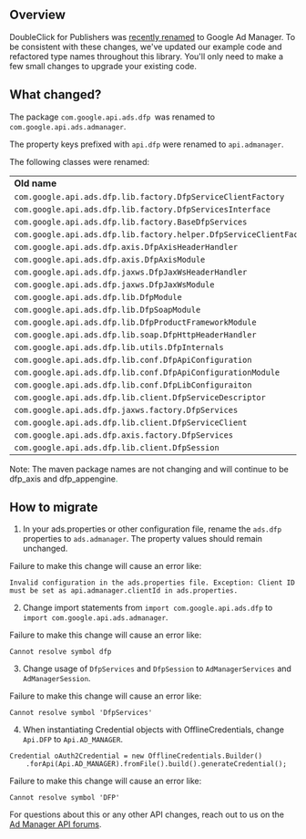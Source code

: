## Overview

DoubleClick for Publishers was [recently renamed](https://www.blog.google/products/admanager/introducing-google-ad-manager/) to Google Ad Manager. To be consistent with these changes, we've updated our example code and refactored type names throughout this library. You'll only need to make a few small changes to upgrade your existing code. 


## What changed?

The package `com.google.api.ads.dfp `was renamed to `com.google.api.ads.admanager`.

The property keys prefixed with `api.dfp` were renamed to `api.admanager`.

The following classes were renamed:


<table>
  <tr>
   <td><strong>Old name</strong>
   </td>
   <td><strong>New name</strong>
   </td>
  </tr>
  <tr>
   <td><code>com.google.api.ads.dfp.lib.factory.DfpServiceClientFactory</code>
   </td>
   <td><code>com.google.api.ads.admanager.lib.factory.AdManagerServiceClientFactory</code>
   </td>
  </tr>
  <tr>
   <td><code>com.google.api.ads.dfp.lib.factory.DfpServicesInterface</code>
   </td>
   <td><code>com.google.api.ads.admanager.lib.factory.AdManagerServicesInterface</code>
   </td>
  </tr>
  <tr>
   <td><code>com.google.api.ads.dfp.lib.factory.BaseDfpServices</code>
   </td>
   <td><code>com.google.api.ads.admanger.lib.factory.BaseAdManagerServices</code>
   </td>
  </tr>
  <tr>
   <td><code>com.google.api.ads.dfp.lib.factory.helper.DfpServiceClientFactoryHelper</code>
   </td>
   <td><code>com.google.api.ads.admanager.lib.factory.helper.AdManagerServiceClientFactoryHelper</code>
   </td>
  </tr>
  <tr>
   <td><code>com.google.api.ads.dfp.axis.DfpAxisHeaderHandler</code>
   </td>
   <td><code>com.google.api.ads.admanager.axis.AdManagerAxisHeaderHandler</code>
   </td>
  </tr>
  <tr>
   <td><code>com.google.api.ads.dfp.axis.DfpAxisModule</code>
   </td>
   <td><code>com.google.api.ads.admanager.axis.AdManagerAxisModule</code>
   </td>
  </tr>
  <tr>
   <td><code>com.google.api.ads.dfp.jaxws.DfpJaxWsHeaderHandler</code>
   </td>
   <td><code>com.google.api.ads.admanager.jaxws.AdManagerJaxWsHeaderHandler</code>
   </td>
  </tr>
  <tr>
   <td><code>com.google.api.ads.dfp.jaxws.DfpJaxWsModule</code>
   </td>
   <td><code>com.google.api.ads.admanager.jaxws.AdManagerJaxWsModule</code>
   </td>
  </tr>
  <tr>
   <td><code>com.google.api.ads.dfp.lib.DfpModule</code>
   </td>
   <td><code>com.google.api.ads.admanager.lib.AdManagerModule</code>
   </td>
  </tr>
  <tr>
   <td><code>com.google.api.ads.dfp.lib.DfpSoapModule</code>
   </td>
   <td><code>com.google.api.ads.admanager.lib.AdManagerSoapModule</code>
   </td>
  </tr>
  <tr>
   <td><code>com.google.api.ads.dfp.lib.DfpProductFrameworkModule</code>
   </td>
   <td><code>com.google.api.ads.admanager.lib.AdManagerProductFrameworkModule</code>
   </td>
  </tr>
  <tr>
   <td><code>com.google.api.ads.dfp.lib.soap.DfpHttpHeaderHandler</code>
   </td>
   <td><code>com.google.api.ads.admanager.lib.soap.AdManagerHeaderHandler</code>
   </td>
  </tr>
  <tr>
   <td><code>com.google.api.ads.dfp.lib.utils.DfpInternals</code>
   </td>
   <td><code>com.google.api.ads.admanager.lib.utils.AdManagerInternals</code>
   </td>
  </tr>
  <tr>
   <td><code>com.google.api.ads.dfp.lib.conf.DfpApiConfiguration</code>
   </td>
   <td><code>com.google.api.ads.admanager.lib.conf.AdManagerApiConfiguration</code>
   </td>
  </tr>
  <tr>
   <td><code>com.google.api.ads.dfp.lib.conf.DfpApiConfigurationModule</code>
   </td>
   <td><code>com.google.api.ads.admanager.lib.conf.AdManagerApiConfigurationModule</code>
   </td>
  </tr>
  <tr>
   <td><code>com.google.api.ads.dfp.lib.conf.DfpLibConfiguraiton</code>
   </td>
   <td><code>com.google.api.ads.admanager.lib.conf.AdManagerLibConfiguraiton</code>
   </td>
  </tr>
  <tr>
   <td><code>com.google.api.ads.dfp.lib.client.DfpServiceDescriptor</code>
   </td>
   <td><code>com.google.api.ads.admanager.lib.client.AdManagerServiceDescriptor</code>
   </td>
  </tr>
  <tr>
   <td><code>com.google.api.ads.dfp.jaxws.factory.DfpServices</code>
   </td>
   <td><code>com.google.api.ads.admanager.jaxws.factory.AdManagerServices</code>
   </td>
  </tr>
  <tr>
   <td><code>com.google.api.ads.dfp.lib.client.DfpServiceClient</code>
   </td>
   <td><code>com.google.api.ads.admanager.lib.client.AdManagerServiceClient</code>
   </td>
  </tr>
  <tr>
   <td><code>com.google.api.ads.dfp.axis.factory.DfpServices</code>
   </td>
   <td><code>com.google.api.ads.admanager.axis.factory.AdManagerServices</code>
   </td>
  </tr>
  <tr>
   <td><code>com.google.api.ads.dfp.lib.client.DfpSession</code>
   </td>
   <td><code>com.google.api.ads.admanager.lib.client.AdManagerSession</code>
   </td>
  </tr>
</table>


Note: The maven package names are not changing and will continue to be dfp_axis and dfp_appengine<span style="color:#0d904f;">.</span>


## How to migrate

1. In your ads.properties or other configuration file, rename the `ads.dfp` properties to `ads.admanager`. The property values should remain unchanged. 

Failure to make this change will cause an error like:


```
Invalid configuration in the ads.properties file. Exception: Client ID must be set as api.admanager.clientId in ads.properties.
```


2. Change import statements from `import com.google.api.ads.dfp` to `import com.google.api.ads.admanager`.

Failure to make this change will cause an error like:


```
Cannot resolve symbol dfp
```


3. Change usage of `DfpServices` and `DfpSession` to `AdManagerServices` and `AdManagerSession`.

Failure to make this change will cause an error like:


```
Cannot resolve symbol 'DfpServices'
```


4. When instantiating Credential objects with OfflineCredentials, change `Api.DFP` to `Api.AD_MANAGER`.


```
Credential oAuth2Credential = new OfflineCredentials.Builder()
    .forApi(Api.AD_MANAGER).fromFile().build().generateCredential();
```


Failure to make this change will cause an error like:


```
Cannot resolve symbol 'DFP'
```


<span style="color:#212121;">For questions about this or any other API changes, reach out to us on the [Ad Manager API forums](https://groups.google.com/forum/#!forum/google-doubleclick-for-publishers-api)<span style="color:#212121;">.</span></span>
